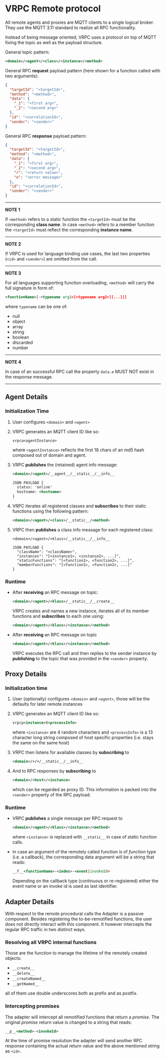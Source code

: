 # VRPC Remote protocol

All remote agents and proxies are MQTT clients to a single logical broker.
They use the MQTT 3.11 standard to realize all RPC functionality.

Instead of being message oriented, VRPC uses a protocol on top of MQTT
fixing the topic as well as the payload structure.

General topic pattern:

```xml
<domain>/<agent>/<class>/<instance>/<method>
```

General RPC **request** payload pattern (here shown for a function called with
two arguments):

```json
{
  "targetId": "<targetId>",
  "method": "<method>",
  "data": {
    "_1": "<first arg>",
    "_2": "<second arg>"
  },
  "id": "<correlationId>",
  "sender": "<sender>"
}
```

General RPC **response** payload pattern:

```json
{
  "targetId": "<targetId>",
  "method": "<method>",
  "data": {
    "_1": "<first arg>",
    "_2": "<second arg>",
    "r": "<return value>",
    "e": "<error message>"
  },
  "id": "<correlationId>",
  "sender": "<sender>"
}
```

---
**NOTE 1**

If `<method>` refers to a static function the `<targetId>` must be the
corresponding **class name**. In case `<method>` refers to a member function the
`<targetId>` must reflect the corresponding **instance name**.

---
**NOTE 2**

If VRPC is used for language binding use cases, the last two properties
(`<id>` and `<sender>`) are omitted from the call.

---
**NOTE 3**

For all languages supporting function overloading, `<method>` will carry
the full signature in form of:

```xml
<functionName>[-<typename arg1>[<typename arg2>][...]]]
```

where `typename` can be one of:

* null
* object
* array
* string
* boolean
* discarded
* number

---
**NOTE 4**

In case of an successful RPC call the property `data.e` MUST NOT exist in the
response message.

---


## Agent Details

### Initialization Time

1. User configures `<domain>` and `<agent>`

2. VRPC generates an MQTT client ID like so:

    ```
    vrpca<agentInstance>
    ```
    where `<agentInstance>` reflects the first 18 chars of an md5 hash composed
    out of domain and agent.

3. VRPC **publishes** the (retained) agent info message:

    ```xml
    <domain>/<agent>/__agent__/__static__/__info__

    JSON PAYLOAD {
      status: 'online'
      hostname: <hostname>
    }
    ```

4. VRPC iterates all registered classes and **subscribes** to their static
  functions using the following pattern:

    ```xml
    <domain>/<agent>/<class>/__static__/<method>
    ```

5. VRPC then **publishes** a class info message for each registered class:

    ```
    <domain>/<agent>/<klass>/__static__/__info__

    JSON PAYLOAD {
      "className": "<className>",
      "instances": "[<instance1>, <instance2>, ...]",
      "staticFunctions": "[<function1>, <function2>, ...]",
      "memberFunctions": "[<function1>, <function2>, ...]"
    }
    ```

### Runtime

*  After **receiving** an RPC message on topic:

    ```xml
    <domain>/<agent>/<klass>/__static__/__create__
    ```

    VRPC creates and names a new instance, iterates all of its member functions
    and **subscribes** to each one using:

    ```xml
    <domain>/<agent>/<klass>/<instance>/<method>
    ```

*  After **receiving** an RPC message on topic

    ```xml
    <domain>/<agent>/<klass>/<instance>/<method>
    ```

    VRPC executes the RPC call and then replies to the sender instance
    by **publishing** to the topic that was provided in the
    `<sender>` property.

## Proxy Details

### Initialization time

1.  User (optionally) configures `<domain>` and `<agent>`, those will be the
    defaults for later remote instances

2.  VRPC generates an MQTT client ID like so:

    ```xml
    vrpcp<instance>X<processInfo>
    ```
    where `<instance>` are 4 random characters and `<processInfo>` is a 13
    character long string composed of host specific properties (i.e. stays the
    same on the same host)

3.  VRPC then listens for available classes by **subscribing** to

    ```xml
    <domain>/+/+/__static__/__info__
    ```

4.  And to RPC responses by **subscribing** to

      ```xml
      <domain>/<host>/<instance>
      ```

    which can be regarded as proxy ID. This information
    is packed into the `<sender>` property of the RPC payload.

### Runtime

* VRPC **publishes** a single message per RPC request to

  ```xml
  <domain>/<agent>/<klass>/<instance>/<method>
  ```

  where `<instance>` is replaced with `__static__` in case of static function
  calls.

* In case an argument of the remotely called function is of *function* type
  (i.e. a callback), the corresponding data argument will be a string that
  reads:

  ```xml
  __f__<functionName>-<index>-<event|invokeId>
  ```

  Depending on the callback type (continuous or re-registered) either the
  event name or an invoke id is used as last identifier.


## Adapter Details

With respect to the remote procedural calls the Adapter is a passive component.
Besides registering the to-be-remotified functions, the user does not directly
interact with this component. It however intercepts the regular RPC traffic
in two distinct ways.

### Resolving all VRPC internal functions

Those are the function to manage the lifetime of the remotely created objects:

* `__create__`
* `__delete__`
* `__createNamed__`
* `__getNamed__`

all of them use double underscores both as prefix and as postfix.

### Intercepting promises

The adapter will intercept all remotified functions that return a *promise*.
The original *promise* return value is changed to a string that reads:

```xml
__p__<method>-<invokeId>
```

At the time of promise resolution the adapter will send another RPC response
containing the actual return value and the above mentioned string as `<id>`.
